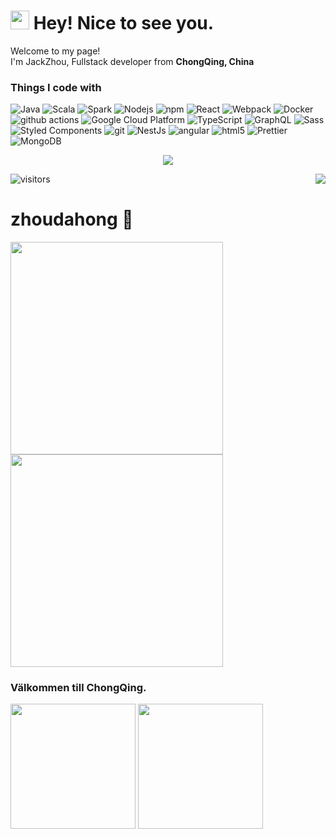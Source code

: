 <h1><img src="https://emojis.slackmojis.com/emojis/images/1531849430/4246/blob-sunglasses.gif?1531849430" width="30"/> Hey! Nice to see you.</h1>

<p>Welcome to my page! </br> I'm JackZhou, Fullstack developer from <b>ChongQing, China </b> </p>
<h3>Things I code with</h3>
<p>
  <img alt="Java" src="https://img.shields.io/badge/-java-9cf?style=flat-square&logo=java&logoColor=white" />
  <img alt="Scala" src="https://img.shields.io/badge/-scala-%23FFF8DC?style=flat-square&logo=scala&logoColor=white" />
  <img alt="Spark" src="https://img.shields.io/badge/-spark-orange?style=flat-square&logo=spark&logoColor=white" />
  <img alt="Nodejs" src="https://img.shields.io/badge/-Nodejs-43853d?style=flat-square&logo=Node.js&logoColor=white" />
  <img alt="npm" src="https://img.shields.io/badge/-NPM-CB3837?style=flat-square&logo=npm&logoColor=white" />
  <img alt="React" src="https://img.shields.io/badge/-React-45b8d8?style=flat-square&logo=react&logoColor=white" />
  <img alt="Webpack" src="https://img.shields.io/badge/-Webpack-8DD6F9?style=flat-square&logo=webpack&logoColor=white" /> 
  <img alt="Docker" src="https://img.shields.io/badge/-Docker-46a2f1?style=flat-square&logo=docker&logoColor=white" />
  <img alt="github actions" src="https://img.shields.io/badge/-Github_Actions-2088FF?style=flat-square&logo=github-actions&logoColor=white" />
  <img alt="Google Cloud Platform" src="https://img.shields.io/badge/-Google_Cloud_Platform-1a73e8?style=flat-square&logo=google-cloud&logoColor=white" />
  <img alt="TypeScript" src="https://img.shields.io/badge/-TypeScript-007ACC?style=flat-square&logo=typescript&logoColor=white" />
  <img alt="GraphQL" src="https://img.shields.io/badge/-GraphQL-E10098?style=flat-square&logo=graphql&logoColor=white" />
  <img alt="Sass" src="https://img.shields.io/badge/-Sass-CC6699?style=flat-square&logo=sass&logoColor=white" />
  <img alt="Styled Components" src="https://img.shields.io/badge/-Styled_Components-db7092?style=flat-square&logo=styled-components&logoColor=white" />
  <img alt="git" src="https://img.shields.io/badge/-Git-F05032?style=flat-square&logo=git&logoColor=white" />
  <img alt="NestJs" src="https://img.shields.io/badge/-NestJs-ea2845?style=flat-square&logo=nestjs&logoColor=white" />
  <img alt="angular" src="https://img.shields.io/badge/-Angular-DD0031?style=flat-square&logo=angular&logoColor=white" />
  <img alt="html5" src="https://img.shields.io/badge/-HTML5-E34F26?style=flat-square&logo=html5&logoColor=white" />
  <img alt="Prettier" src="https://img.shields.io/badge/-Prettier-F7B93E?style=flat-square&logo=prettier&logoColor=white" />
  <img alt="MongoDB" src="https://img.shields.io/badge/-MongoDB-13aa52?style=flat-square&logo=mongodb&logoColor=white" />
</p>

<a href="https://github.com/zhoudahong">
  <p align="center">
    <img src="https://github-profile-trophy.vercel.app/?username=zhoudahong&column=7&theme=nightowl"/>
  </p>
</a>
<a href="#">
  <img align="right" src="https://metrics.lecoq.io/zhoudahong?template=terminal" />
</a>

![visitors](https://visitor-badge.glitch.me/badge?page_id=page.id&left_color=green&right_color=red)
# zhoudahong 🌝
<img width="340px" src="https://github-readme-stats.vercel.app/api?username=zhoudahong&theme=nightowl&count_private=true&show_icons=true">
<img width="340px" src="https://github-readme-stats.vercel.app/api/top-langs/?username=zhoudahong&theme=nightowl&layout=compact">

<h3>Välkommen till ChongQing.</h3>
<p>
 <img width="200" src="https://gimg2.baidu.com/image_search/src=http%3A%2F%2Fphoto.tuchong.com%2F1446893%2Ff%2F1032787063.jpg&refer=http%3A%2F%2Fphoto.tuchong.com&app=2002&size=f9999,10000&q=a80&n=0&g=0n&fmt=auto?sec=1651309358&t=8d8f176507a57ff95e25ce56b4bfdeee" /> 
 <img width="200" src="https://gimg2.baidu.com/image_search/src=http%3A%2F%2Frs-channel.huanqiucdn.cn%2FimageDir%2Fbcbb2f114204b3aa2a0327d9d9046706u5.jpg&refer=http%3A%2F%2Frs-channel.huanqiucdn.cn&app=2002&size=f9999,10000&q=a80&n=0&g=0n&fmt=auto?sec=1651309309&t=0ec0bb9ebcad295f89ffcbf2933a4936" />
</p>
